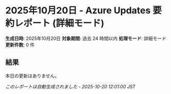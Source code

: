 # 2025年10月20日 - Azure Updates 要約レポート (詳細モード)

**生成日時**: 2025年10月20日
**対象期間**: 過去 24 時間以内
**処理モード**: 詳細モード
**更新件数**: 0 件

## 結果

本日の更新はありません。


*このレポートは自動生成されました - 2025-10-20 12:01:00 JST*